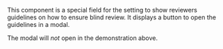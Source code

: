 
This component is a special field for the setting to show reviewers guidelines on how to ensure blind review. It displays a button to open the guidelines in a modal.

The modal will _not_ open in the demonstration above.
